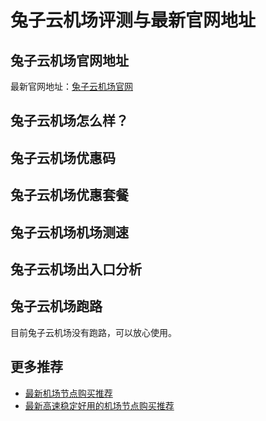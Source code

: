 # 兔子云机场评测与最新官网地址

## 兔子云机场官网地址
最新官网地址：[兔子云机场官网](https://jd123.affxc.com/rarbitscloud/)

## 兔子云机场怎么样？


## 兔子云机场优惠码


## 兔子云机场优惠套餐


## 兔子云机场机场测速


## 兔子云机场出入口分析


## 兔子云机场跑路
目前兔子云机场没有跑路，可以放心使用。

## 更多推荐
 - [最新机场节点购买推荐](https://github.com/jiedian123com)
 - [最新高速稳定好用的机场节点购买推荐](https://www.jiedian123.com/?utm_source=github&utm_medium=jiedian123com-details)
